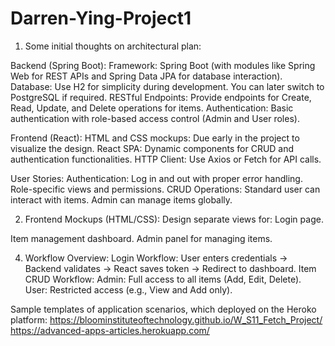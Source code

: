 # Darren-Ying-Project1

1. Some initial thoughts on architectural plan: 

Backend (Spring Boot):
Framework: Spring Boot (with modules like Spring Web for REST APIs and Spring Data JPA for database interaction).
Database: Use H2 for simplicity during development. You can later switch to PostgreSQL if required.
RESTful Endpoints: Provide endpoints for Create, Read, Update, and Delete operations for items.
Authentication: Basic authentication with role-based access control (Admin and User roles).

Frontend (React):
HTML and CSS mockups: Due early in the project to visualize the design.
React SPA: Dynamic components for CRUD and authentication functionalities.
HTTP Client: Use Axios or Fetch for API calls.

User Stories:
Authentication:
Log in and out with proper error handling.
Role-specific views and permissions.
CRUD Operations:
Standard user can interact with items.
Admin can manage items globally.

2. Frontend Mockups (HTML/CSS):
Design separate views for:
Login page.

Item management dashboard.
Admin panel for managing items.

4. Workflow Overview:
Login Workflow:
User enters credentials -> Backend validates -> React saves token -> Redirect to dashboard.
Item CRUD Workflow:
Admin: Full access to all items (Add, Edit, Delete).
User: Restricted access (e.g., View and Add only).

Sample templates of application scenarios, which deployed on the Heroko platform:
https://bloominstituteoftechnology.github.io/W_S11_Fetch_Project/
https://advanced-apps-articles.herokuapp.com/
